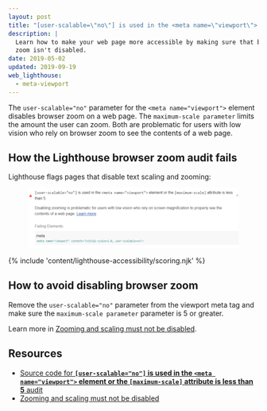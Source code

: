 ```yaml
---
layout: post
title: "[user-scalable=\"no\"] is used in the <meta name=\"viewport\"> element or the [maximum-scale] attribute is less than 5"
description: |
  Learn how to make your web page more accessible by making sure that browser
  zoom isn't disabled.
date: 2019-05-02
updated: 2019-09-19
web_lighthouse:
  - meta-viewport
---
```


The `user-scalable="no"` parameter for the `<meta name="viewport">` element
disables browser zoom on a web page.
The `maximum-scale parameter` limits the amount the user can zoom.
Both are problematic for users with low vision who rely on browser zoom
to see the contents of a web page.

## How the Lighthouse browser zoom audit fails

Lighthouse flags pages that disable text scaling and zooming:

<figure class="w-figure">
  <img class="w-screenshot" src="meta-viewport.png" alt="Lighthouse audit showing the viewport disables text scaling and zooming">
</figure>

{% include 'content/lighthouse-accessibility/scoring.njk' %}

## How to avoid disabling browser zoom

Remove the `user-scalable="no"` parameter from the viewport meta tag and
make sure the `maximum-scale parameter` parameter is 5 or greater.

Learn more in
[Zooming and scaling must not be disabled](https://dequeuniversity.com/rules/axe/3.3/meta-viewport).

## Resources

- [Source code for **`[user-scalable="no"]` is used in the `<meta name="viewport">` element or the `[maximum-scale]` attribute is less than 5** audit](https://github.com/GoogleChrome/lighthouse/blob/master/lighthouse-core/audits/accessibility/meta-viewport.js)
- [Zooming and scaling must not be disabled](https://dequeuniversity.com/rules/axe/3.3/meta-viewport)
